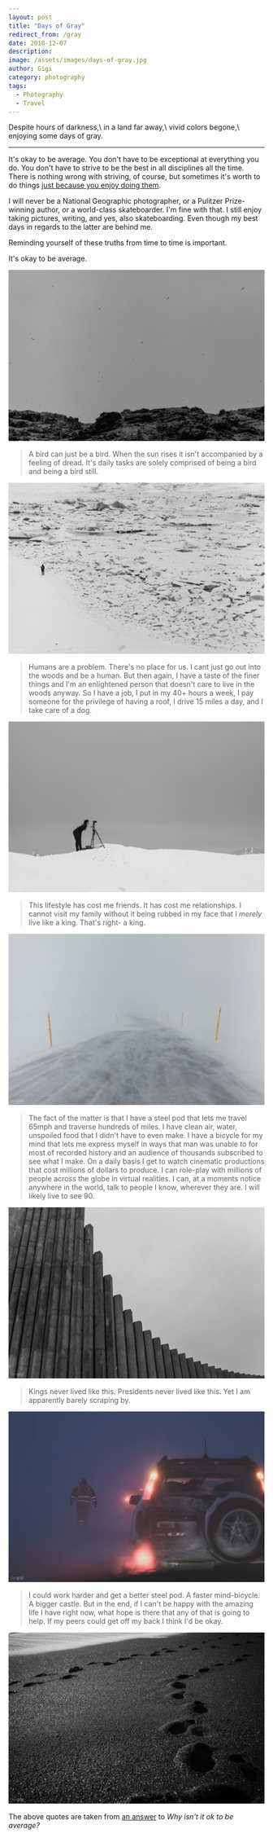 ```yaml
---
layout: post
title: "Days of Gray"
redirect_from: /gray
date: 2018-12-07
description:
image: /assets/images/days-of-gray.jpg
author: Gigi
category: photography
tags:
  - Photography
  - Travel
---
```


Despite hours of darkness,\\
in a land far away,\\
vivid colors begone,\\
enjoying some days of gray.

---

It's okay to be average. You don't have to be exceptional at everything you do. You don't have to strive to be the best in all disciplines all the time. There is nothing wrong with striving, of course, but sometimes it's worth to do things [just because you enjoy doing them](https://www.theodysseyonline.com/death-of-the-hobby).

I will never be a National Geographic photographer, or a Pulitzer Prize-winning author, or a world-class skateboarder. I'm fine with that. I still enjoy taking pictures, writing, and yes, also skateboarding. Even though my best days in regards to the latter are behind me.

Reminding yourself of these truths from time to time is important.

It's okay to be average.

![Birds](/assets/images/birds-being-birds.jpg#full)

> A bird can just be a bird. When the sun rises it isn't accompanied by a feeling of dread. It's daily tasks are solely comprised of being a bird and being a bird still.

![Photographer in front of glacier](/assets/images/photographer-in-front-of-glacier.jpg#full)

> Humans are a problem. There's no place for us. I cant just go out into the woods and be a human. But then again, I have a taste of the finer things and I'm an enlightened person that doesn't care to live in the woods anyway. So I have a job, I put in my 40+ hours a week, I pay someone for the privilege of having a roof, I drive 15 miles a day, and I take care of a dog.

![Photographer behind tripod](/assets/images/photographer-behind-tripod.jpg#full)

> This lifestyle has cost me friends. It has cost me relationships. I cannot visit my family without it being rubbed in my face that I <i>merely</i> live like a king. That's right- a king.

![Icelandic road](/assets/images/icelandic-road.jpg#full)

> The fact of the matter is that I have a steel pod that lets me travel 65mph and traverse hundreds of miles. I have clean air, water, unspoiled food that I didn't have to even make. I have a bicycle for my mind that lets me express myself in ways that man was unable to for most of recorded history and an audience of thousands subscribed to see what I make. On a daily basis I get to watch cinematic productions that cost millions of dollars to produce. I can role-play with millions of people across the globe in virtual realities. I can, at a moments notice anywhere in the world, talk to people I know, wherever they are. I will likely live to see 90.

![Stairway to heaven](/assets/images/stairway-to-heaven.jpg#full)

> Kings never lived like this. Presidents never lived like this. Yet I am apparently barely scraping by.

![Steelpod in snowstorm](/assets/images/steelpod-in-snowstorm.jpg#full)

> I could work harder and get a better steel pod. A faster mind-bicycle. A bigger castle. But in the end, if I can't be happy with the amazing life I have right now, what hope is there that any of that is going to help. If my peers could get off my back I think I'd be okay.

![Footsteps](/assets/images/footsteps-black-sand.jpg#full)

The above quotes are taken from [an answer](https://www.reddit.com/r/self/comments/4hsjkg/why_isnt_it_ok_to_be_average/d2s8t4m/) to _Why isn't it ok to be average?_
